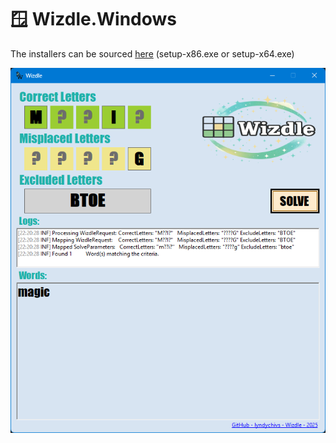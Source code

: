 # 🪟 Wizdle.Windows
The installers can be sourced [here](https://github.com/lyndychivs/Wizdle/releases) (setup-x86.exe or setup-x64.exe)

![Wizlde.Windows](Resources/Wizdle.Windows.png)